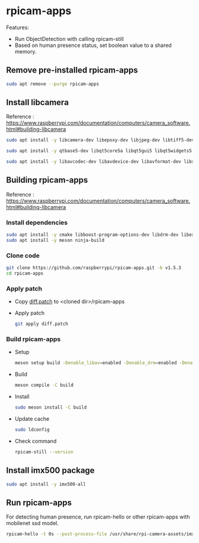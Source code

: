 # rpicam-apps

Features:

- Run ObjectDetection with calling rpicam-still
- Based on human presence status, set boolean value to a shared memory.

## Remove pre-installed rpicam-apps

```bash
sudo apt remove --purge rpicam-apps
```

## Install libcamera

Reference : https://www.raspberrypi.com/documentation/computers/camera_software.html#building-libcamera

```bash
sudo apt install -y libcamera-dev libepoxy-dev libjpeg-dev libtiff5-dev libpng-dev
```

```bash
sudo apt install -y qtbase5-dev libqt5core5a libqt5gui5 libqt5widgets5
```

```bash
sudo apt install -y libavcodec-dev libavdevice-dev libavformat-dev libswresample-dev
```

## Building rpicam-apps

Reference : https://www.raspberrypi.com/documentation/computers/camera_software.html#building-libcamera

### Install dependencies

```bash
sudo apt install -y cmake libboost-program-options-dev libdrm-dev libexif-dev
sudo apt install -y meson ninja-build
```

### Clone code

```bash
git clone https://github.com/raspberrypi/rpicam-apps.git -b v1.5.3
cd rpicam-apps
```

### Apply patch

- Copy [diff.patch](diff.patch) to \<cloned dir\>/rpicam-apps
- Apply patch

    ```bash
    git apply diff.patch
    ```

### Build rpicam-apps

- Setup

    ```bash
    meson setup build -Denable_libav=enabled -Denable_drm=enabled -Denable_egl=enabled -Denable_qt=enabled -Denable_opencv=disabled -Denable_tflite=disabled -Denable_hailo=disabled -Denable_imx500=true
    ```

- Build

    ```bash
    meson compile -C build
    ```

- Install

    ```bash
    sudo meson install -C build
    ```

- Update cache

    ```bash
    sudo ldconfig
    ```

- Check command

    ```bash
    rpicam-still --version
    ```

## Install imx500 package

```bash
sudo apt install -y imx500-all
```

## Run rpicam-apps

For detecting human presence, run rpicam-hello or other rpicam-apps with mobilenet ssd model.

```bash
rpicam-hello -t 0s --post-process-file /usr/share/rpi-camera-assets/imx500_mobilenet_ssd.json --viewfinder-width 1920 --viewfinder-height 1080 --framerate 30
```
